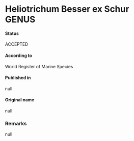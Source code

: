 # Heliotrichum Besser ex Schur GENUS

#### Status
ACCEPTED

#### According to
World Register of Marine Species

#### Published in
null

#### Original name
null

### Remarks
null
